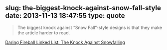 slug: the-biggest-knock-against-snow-fall-style
date: 2013-11-13 18:47:55
type: quote
---

> The biggest knock against “Snow Fall”-style designs is that they make the article harder to read.

[Daring Fireball Linked List: The Knock Against Snowfalling](http://daringfireball.net/linked/2013/11/07/snowfalling)
